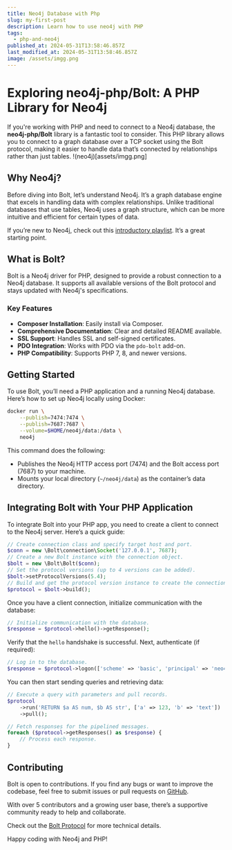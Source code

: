 ```yaml
---
title: Neo4j Database with Php
slug: my-first-post
description: Learn how to use neo4j with PHP
tags:
  - php-and-neo4j
published_at: 2024-05-31T13:58:46.857Z
last_modified_at: 2024-05-31T13:58:46.857Z
image: /assets/imgg.png
---
```


# Exploring neo4j-php/Bolt: A PHP Library for Neo4j

If you're working with PHP and need to connect to a Neo4j database, the **neo4j-php/Bolt** library is a fantastic tool to consider. This PHP library allows you to connect to a graph database over a TCP socket using the Bolt protocol, making it easier to handle data that’s connected by relationships rather than just tables.
!(neo4j)[assets/imgg.png]
## Why Neo4j?

Before diving into Bolt, let’s understand Neo4j. It’s a graph database engine that excels in handling data with complex relationships. Unlike traditional databases that use tables, Neo4j uses a graph structure, which can be more intuitive and efficient for certain types of data.

If you’re new to Neo4j, check out this [introductory playlist](https://youtube.com/playlist?list=PL9Hl4pk2FsvWdxnoWQiwH8H7J7MBJ69). It’s a great starting point.


## What is Bolt?

Bolt is a Neo4j driver for PHP, designed to provide a robust connection to a Neo4j database. It supports all available versions of the Bolt protocol and stays updated with Neo4j's specifications.

### Key Features

- **Composer Installation**: Easily install via Composer.
- **Comprehensive Documentation**: Clear and detailed README available.
- **SSL Support**: Handles SSL and self-signed certificates.
- **PDO Integration**: Works with PDO via the `pdo-bolt` add-on.
- **PHP Compatibility**: Supports PHP 7, 8, and newer versions.


## Getting Started

To use Bolt, you’ll need a PHP application and a running Neo4j database. Here’s how to set up Neo4j locally using Docker:

```sh
docker run \
    --publish=7474:7474 \
    --publish=7687:7687 \
    --volume=$HOME/neo4j/data:/data \
    neo4j
```

This command does the following:

- Publishes the Neo4j HTTP access port (7474) and the Bolt access port (7687) to your machine.
- Mounts your local directory (`~/neo4j/data`) as the container’s data directory.

## Integrating Bolt with Your PHP Application

To integrate Bolt into your PHP app, you need to create a client to connect to the Neo4j server. Here’s a quick guide:

```php
// Create connection class and specify target host and port.
$conn = new \Bolt\connection\Socket('127.0.0.1', 7687);
// Create a new Bolt instance with the connection object.
$bolt = new \Bolt\Bolt($conn);
// Set the protocol versions (up to 4 versions can be added).
$bolt->setProtocolVersions(5.4);
// Build and get the protocol version instance to create the connection and execute the handshake.
$protocol = $bolt->build();
```

Once you have a client connection, initialize communication with the database:

```php
// Initialize communication with the database.
$response = $protocol->hello()->getResponse();
```

Verify that the `hello` handshake is successful. Next, authenticate (if required):

```php
// Log in to the database.
$response = $protocol->logon(['scheme' => 'basic', 'principal' => 'neo4j', 'credentials' => 'neo4j'])->getResponse();
```

You can then start sending queries and retrieving data:

```php
// Execute a query with parameters and pull records.
$protocol
    ->run('RETURN $a AS num, $b AS str', ['a' => 123, 'b' => 'text'])
    ->pull();

// Fetch responses for the pipelined messages.
foreach ($protocol->getResponses() as $response) {
    // Process each response.
}
```

## Contributing

Bolt is open to contributions. If you find any bugs or want to improve the codebase, feel free to submit issues or pull requests on [GitHub](https://github.com/neo4j-php/Bolt/issues).

With over 5 contributors and a growing user base, there’s a supportive community ready to help and collaborate.

Check out the [Bolt Protocol](https://neo4j.com/docs/bolt/current/) for more technical details.

Happy coding with Neo4j and PHP!